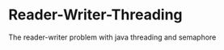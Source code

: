 Reader-Writer-Threading
=======================

The reader-writer problem with java threading and semaphore
